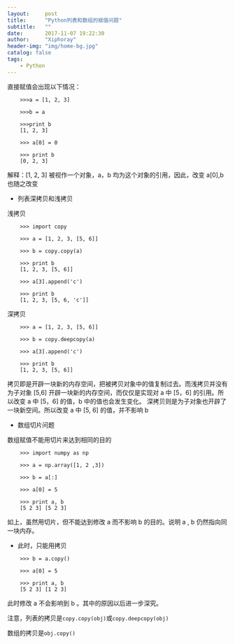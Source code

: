 ```yaml
---
layout:     post
title:      "Python列表和数组的赋值问题"
subtitle:   "" 
date:       2017-11-07 19:22:30
author:     "Xiphoray"
header-img: "img/home-bg.jpg"
catalog: false
tags:     
    - Python
---
```



直接赋值会出现以下情况：

```
	>>>a = [1, 2, 3]
	
	>>>b = a
	
	>>>print b
	[1, 2, 3]
	
	>>> a[0] = 0
	
	>>> print b
	[0, 2, 3]
```
解释：[1, 2, 3] 被视作一个对象，a，b 均为这个对象的引用，因此，改变 a[0],b 也随之改变

* 列表深拷贝和浅拷贝

浅拷贝

```
	>>> import copy
	
	>>> a = [1, 2, 3, [5, 6]]
	
	>>> b = copy.copy(a)
	
	>>> print b
	[1, 2, 3, [5, 6]]
	
	>>> a[3].append('c')
	
	>>> print b
	[1, 2, 3, [5, 6, 'c']]
```
深拷贝

```
	>>> a = [1, 2, 3, [5, 6]]
	
	>>> b = copy.deepcopy(a)
	
	>>> a[3].append('c')
	
	>>> print b
	[1, 2, 3, [5, 6]]
```
拷贝即是开辟一块新的内存空间，把被拷贝对象中的值复制过去。而浅拷贝并没有为子对象 [5,6] 开辟一块新的内存空间，而仅仅是实现对 a 中 [5，6] 的引用。所以改变 a 中 [5，6] 的值，b 中的值也会发生变化。
深拷贝则是为子对象也开辟了一块新空间。所以改变 a 中 [5, 6] 的值，并不影响 b

* 数组切片问题

数组赋值不能用切片来达到相同的目的

```
	>>> import numpy as np
	
	>>> a = np.array([1, 2 ,3])
	
	>>> b = a[:]
	
	>>> a[0] = 5
	
	>>> print a, b
	[5 2 3] [5 2 3]
```

如上，虽然用切片，但不能达到修改 a 而不影响 b 的目的。说明 a , b 仍然指向同一块内存。

* 此时，只能用拷贝
```
	>>> b = a.copy()
	
	>>> a[0] = 5
	
	>>> print a, b
	[5 2 3] [1 2 3]
```
此时修改 a 不会影响到 b 。其中的原因以后进一步深究。

注意，列表的拷贝是`copy.copy(obj)`或`copy.deepcopy(obj)`

数组的拷贝是`obj.copy()`   